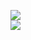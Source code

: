 [![](https://img.shields.io/badge/Made%20With-Github%20Spray-lightgrey.svg?style=for-the-badge&logo=github)](https://github.com/Annihil/github-spray#16412)  
[![](https://i.imgur.com/2DrTn0Z.gif)](https://github.com/Annihil/github-spray)
